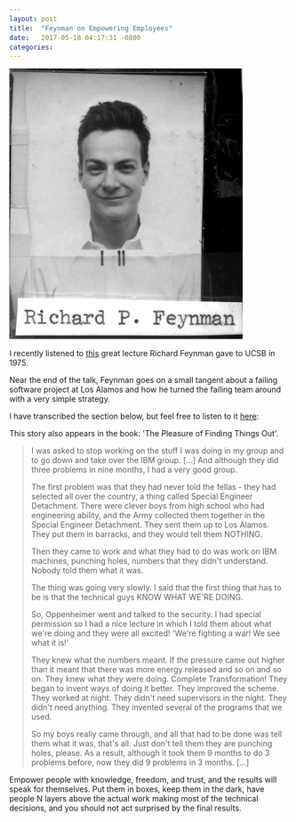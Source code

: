 ```yaml
---
layout: post
title:  "Feynman on Empowering Employees"
date:   2017-05-18 04:17:31 -0800
categories:
---
```


![Feynman Los alamos badge](/images/Richard_Feynman_Los_Alamos_ID_badge.jpg)

I recently listened to [this](https://www.youtube.com/watch?v=uY-u1qyRM5w) great lecture Richard Feynman gave to UCSB in 1975.

Near the end of the talk, Feynman goes on a small tangent about a failing software project at Los Alamos and how he turned the failing team around with a very simple strategy.

I have transcribed the section below, but feel free to listen to it [here](https://www.youtube.com/watch?v=uY-u1qyRM5w&feature=youtu.be&t=3161):

This story also appears in the book: 'The Pleasure of Finding Things Out'.

>I was asked to stop working on the stuff I was doing in my group and to go
>down and take over the IBM group. [...]
>And although they did three problems in nine months, I had a very good group.
>
>The first problem was that they had never told the fellas - they had selected
>all over the country, a thing called Special Engineer Detachment.
>There were clever boys from high school who had engineering ability,
>and the Army collected them together in the Special Engineer Detachment.
>They sent them up to Los Alamos. They put them in barracks, and they would tell them NOTHING.
>
>Then they came to work and what they had to do was work on
>IBM machines, punching holes, numbers that they didn't understand.
>Nobody told them what it was.
>
>The thing was going very slowly. I said that the first thing that has to be is that
>the technical guys KNOW WHAT WE'RE DOING.
>
>So, Oppenheimer went and talked to the security. I had special permission so I
>had a nice lecture in which I told them about what we're doing and they were
>all excited! 'We're fighting a war! We see what it is!'
>
>They knew what the numbers meant. If the pressure came out higher than it meant that
>there was more energy released and so on and so on. They knew what they were doing. Complete Transformation! They began to invent ways of doing it better. They improved the scheme.
>They worked at night. They didn't need supervisors in the night. They didn't need anything.
>They invented several of the programs that we used.
>
>So my boys really came through, and all that had to be done was tell them what it was, that's all. Just don't tell them they are punching holes, please. As a result, although it took them 9 months to do 3 problems before, now they did 9 problems in 3 months. [...]

Empower people with knowledge, freedom, and trust, and the results will speak
for themselves. Put them in boxes, keep them in the dark, have people N layers above the actual work making most of the technical decisions, and you should not act surprised by the final results.
